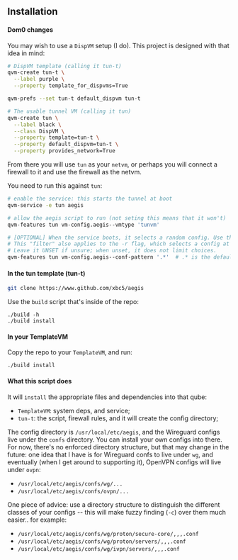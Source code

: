 
## Installation

#### Dom0 changes

You may wish to use a `DispVM` setup (I do). This project is designed with that idea in mind:

```sh
# DispVM template (calling it tun-t)
qvm-create tun-t \
  --label purple \
  --property template_for_dispvms=True

qvm-prefs --set tun-t default_dispvm tun-t

# The usable tunnel VM (calling it tun)
qvm-create tun \
  --label black \
  --class DispVM \
  --property template=tun-t \
  --property default_dispvm=tun-t \
  --property provides_network=True
```

From there you will use `tun` as your `netvm`, or perhaps you will connect a firewall to it and use the firewall as the netvm.

You need to run this against `tun`:
```sh
# enable the service: this starts the tunnel at boot
qvm-service -e tun aegis

# allow the aegis script to run (not seting this means that it won't)
qvm-features tun vm-config.aegis--vmtype 'tunvm'

# [OPTIONAL] When the service boots, it selects a random config. Use this RegExp pattern to limit selection.
# This "filter" also applies to the -r flag, which selects a config at random.
# Leave it UNSET if unsure; when unset, it does not limit choices.
qvm-features tun vm-config.aegis--conf-pattern '.*'  # .* is the default
```


#### In the tun template (tun-t)

```sh
git clone https://www.github.com/xbc5/aegis
```

Use the `build` script that's inside of the repo:
```
./build -h
./build install
```

#### In your TemplateVM

Copy the repo to your `TemplateVM`, and run:
```
./build install
```

#### What this script does

It will `install` the appropriate files and dependencies into that qube:
- `TemplateVM`: system deps, and service;
- `tun-t`: the script, firewall rules, and it will create the config directory;

The config directory is `/usr/local/etc/aegis`, and the Wireguard configs live under the `confs` directory. You can install your own configs into there. For now, there's no enforced directory structure, but that may change in the future: one idea that I have is for Wireguard confs to live under `wg`, and eventually (when I get around to supporting it), OpenVPN configs will live under `ovpn`:
- `/usr/local/etc/aegis/confs/wg/...`
- `/usr/local/etc/aegis/confs/ovpn/...`

 One piece of advice: use a directory structure to distinguish the different classes of your configs -- this will make fuzzy finding (`-c`) over them much easier.. for example:
- `/usr/local/etc/aegis/confs/wg/proton/secure-core/,,,.conf`
- `/usr/local/etc/aegis/confs/wg/proton/servers/,,,.conf`
- `/usr/local/etc/aegis/confs/wg/ivpn/servers/,,,.conf`
